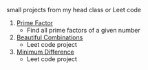 small projects from my head class or Leet code
1) [Prime Factor](prime_factor.py)
    - Find all prime factors of a given number
2) [Beautiful Combinations](beautiful_combination.py)
    - Leet code project
3) [Minimum Difference](minimum_difference.py)
    - Leet code project